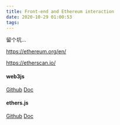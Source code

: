 ```yaml
---
title: Front-end and Ethereum interaction
date: 2020-10-29 01:00:53
tags:
---
```


留个坑...

<!-- more -->

https://ethereum.org/en/

https://etherscan.io/

#### web3js

[Github](https://github.com/ethereum/web3.js) [Doc](https://web3js.readthedocs.io/en/v1.3.0/)

#### ethers.js

[Github](https://github.com/ethers-io/ethers.js/) [Doc](https://docs.ethers.io/v5/)

